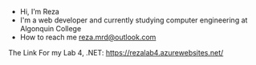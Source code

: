 -  Hi, I’m Reza
-  I'm a web developer and currently studying computer engineering at Algonquin College
-  How to reach me reza.mrd@outlook.com

The Link For my Lab 4, .NET:  https://rezalab4.azurewebsites.net/
<!---
rezamrd/rezamrd is a ✨ special ✨ repository because its `README.md` (this file) appears on your GitHub profile.
You can click the Preview link to take a look at your changes.
--->
